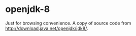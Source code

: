 # openjdk-8
Just for browsing convenience. A copy of source code from http://download.java.net/openjdk/jdk8/.
